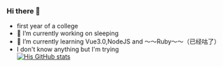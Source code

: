 ### Hi there 👋

- first year of a college
- 🔭 I’m currently working on sleeping
- 🌱 I’m currently learning Vue3.0,NodeJS and ～～Ruby～～（已经咕了）
- I don't know anything but I'm trying  
[![His GitHub stats](https://github-readme-stats.vercel.app/api?username=waakemeup)](https://github.com/anuraghazra/github-readme-stats)
  
